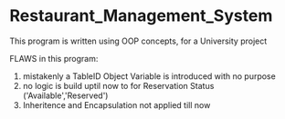 # Restaurant_Management_System
This program is written using OOP concepts, for a University project

FLAWS in this program:
1) mistakenly a TableID Object Variable is introduced with no purpose
2) no logic is build uptil now to for Reservation Status ('Available','Reserved')
3) Inheritence and Encapsulation not applied till now 
